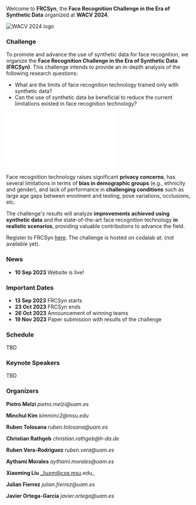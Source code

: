 Welcome to **FRCSyn**, the **Face Recognition Challenge in the Era of Synthetic Data** organized at **WACV 2024**.

![WACV 2024 logo](https://wacv2024.thecvf.com/wp-content/uploads/2023/04/WACV-Logo_2024-1024x263.png)

### Challenge
To promote and advance the use of synthetic data for face recognition, we organize the **Face Recognition Challenge in the Era of Synthetic Data (FRCSyn)**. This challenge intends to provide an in-depth analysis of the following research questions:

- What are the limits of face recognition technology trained only with synthetic data?
- Can the use of synthetic data be beneficial to reduce the current limitations existed in face recognition technology?

![Examples of synthetic identities and intra-class variations.](/assets/images/intraclass.pdf)

Face recognition technology raises significant **privacy concerns**, has several limitations in terms of **bias in demographic groups** (e.g., ethnicity and gender), and lack of performance in **challenging conditions** such as large age gaps between enrolment and testing, pose variations, occlusions, etc.

The challenge's results will analyze **improvements achieved using synthetic data** and the state-of-the-art face recognition technology **in realistic scenarios**, providing valuable contributions to advance the field.

Register to FRCSyn [here](https://docs.google.com/forms/d/e/1FAIpQLSf8U80MRf5gk5c0QbGxF76TshaxmThVymeHWXUocSyXRkSiMA/viewform?usp=pp_url). The challenge is hosted on codalab at: (not available yet).

### News
- **10 Sep 2023** Website is live!

### Important Dates
- **13 Sep 2023** FRCSyn starts
- **23 Oct 2023** FRCSyn ends
- **26 Oct 2023** Announcement of winning teams
- **19 Nov 2023** Paper submission with results of the challenge 

### Schedule
TBD

### Keynote Speakers
TBD

### Organizers
**Pietro Melzi** _pietro.melzi@uam.es_

**Minchul Kim** _kimminc2@msu.edu_

**Ruben Tolosana** _ruben.tolosana@uam.es_

**Christian Rathgeb** _christian.rathgeb@h-da.de_

**Ruben Vera-Rodriguez** _ruben.vera@uam.es_

**Aythami Morales** _aythami.morales@uam.es_

**Xiaoming Liu** _liuxm@cse.msu.edu_

**Julian Fierrez** _julian.fierrez@uam.es_

**Javier Ortega-Garcia** _javier.ortega@uam.es_

